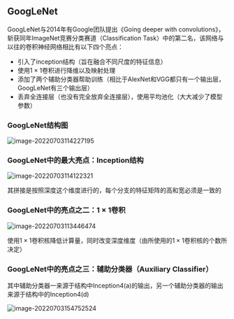 ## GoogLeNet

GoogLeNet与2014年有Google团队提出《Going deeper with convolutions》，斩获同年ImageNet竞赛分类赛道（Classification Task）中的第二名，该网络与以往的卷积神经网络相比有以下四个亮点：

- 引入了inception结构（旨在融合不同尺度的特征信息）
- 使用$1\times1$卷积进行降维以及映射处理
- 添加了两个辅助分类器帮助训练（相比于AlexNet和VGG都只有一个输出层，GoogLeNet有三个输出层）
- 丢弃全连接层（也没有完全放弃全连接层），使用平均池化（大大减少了模型参数）

### GoogLeNet结构图

![image-20220703114227195](https://gitee.com/sirwenhao/images/raw/master/image-20220703114227195.png)

### GoogLeNet中的最大亮点：Inception结构

![image-20220703114122321](https://gitee.com/sirwenhao/images/raw/master/image-20220703114122321.png)

其拼接是按照深度这个维度进行的，每个分支的特征矩阵的高和宽必须是一致的

### GoogLeNet中的亮点之二：$1\times1$卷积

![image-20220703113446474](https://gitee.com/sirwenhao/images/raw/master/image-20220703113446474.png)

使用$1\times1$卷积核降低计算量，同时改变深度维度（由所使用的$1\times1$卷积核的个数所决定）

### GoogLeNet中的亮点之三：辅助分类器（Auxiliary  Classifier）

其中辅助分类器一来源于结构中Inception4(a)的输出，另一个辅助分类器的输出来源于结构中的Inception4(d)

![image-20220703154752524](https://gitee.com/sirwenhao/images/raw/master/image-20220703154752524.png)